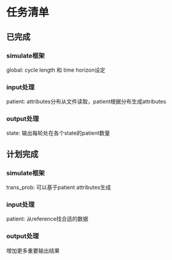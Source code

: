 # 任务清单

## 已完成

### simulate框架
global: cycle length 和 time horizon设定
        
### input处理
patient: attributes分布从文件读取，patient根据分布生成attributes

### output处理
state: 输出每轮处在各个state的patient数量

## 计划完成
### simulate框架
trans_prob: 可以基于patient attributes生成
        
### input处理
patient: 从reference找合适的数据

### output处理
增加更多重要输出结果